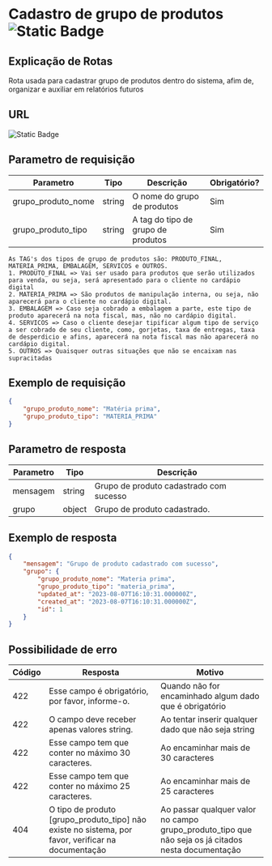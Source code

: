 # Cadastro de grupo de produtos ![Static Badge](https://img.shields.io/badge/Rota_autenticada-49CC90)

## Explicação de Rotas

Rota usada para cadastrar grupo de produtos dentro do sistema, afim de, organizar e auxiliar em relatórios futuros

## URL

![Static Badge](https://img.shields.io/badge/POST-%2Fapi%2Fv1%2Fgrupo__produto%2Fcadastro-%2349CC90)

## Parametro de requisição

| Parametro          | Tipo   | Descrição                          | Obrigatório? |
|--------------------|--------|------------------------------------|--------------|
| grupo_produto_nome | string | O nome do grupo de produtos        | Sim          |
| grupo_produto_tipo | string | A tag do tipo de grupo de produtos | Sim          |

    As TAG's dos tipos de grupo de produtos são: PRODUTO_FINAL, MATERIA_PRIMA, EMBALAGEM, SERVICOS e OUTROS.
    1. PRODUTO_FINAL => Vai ser usado para produtos que serão utilizados para venda, ou seja, será apresentado para o cliente no cardápio digital
    2. MATERIA_PRIMA => São produtos de manipulação interna, ou seja, não aparecerá para o cliente no cardápio digital.
    3. EMBALAGEM => Caso seja cobrado a embalagem a parte, este tipo de produto aparecerá na nota fiscal, mas, não no cardápio digital.
    4. SERVICOS => Caso o cliente desejar tipificar algum tipo de serviço a ser cobrado de seu cliente, como, gorjetas, taxa de entregas, taxa de desperdicio e afins, aparecerá na nota fiscal mas não aparecerá no cardápio digital.
    5. OUTROS => Quaisquer outras situações que não se encaixam nas supracitadas

## Exemplo de requisição

```json
{
    "grupo_produto_nome": "Matéria prima",
    "grupo_produto_tipo": "MATERIA_PRIMA"
}
```

## Parametro de resposta

| Parametro | Tipo   | Descrição                               |
|-----------|--------|-----------------------------------------|
| mensagem  | string | Grupo de produto cadastrado com sucesso |
| grupo     | object | Grupo de produto cadastrado.            |

## Exemplo de resposta

```json
{
    "mensagem": "Grupo de produto cadastrado com sucesso",
    "grupo": {
        "grupo_produto_nome": "Materia prima",
        "grupo_produto_tipo": "materia_prima",
        "updated_at": "2023-08-07T16:10:31.000000Z",
        "created_at": "2023-08-07T16:10:31.000000Z",
        "id": 1
    }
}
```

## Possibilidade de erro

| Código | Resposta                                                                                             | Motivo                                                                                             |
|--------|------------------------------------------------------------------------------------------------------|----------------------------------------------------------------------------------------------------|
| 422    | Esse campo é obrigatório, por favor, informe-o.                                                      | Quando não for encaminhado algum dado que é obrigatório                                            |
| 422    | O campo deve receber apenas valores string.                                                          | Ao tentar inserir qualquer dado que não seja string                                                |
| 422    | Esse campo tem que conter no máximo 30 caracteres.                                                   | Ao encaminhar mais de 30 caracteres                                                                |
| 422    | Esse campo tem que conter no máximo 25 caracteres.                                                   | Ao encaminhar mais de 25 caracteres                                                                |
| 404    | O tipo de produto \[grupo_produto_tipo\] não existe no sistema, por favor, verificar na documentação | Ao passar qualquer valor no campo grupo_produto_tipo que não seja os já citados nesta documentação |
